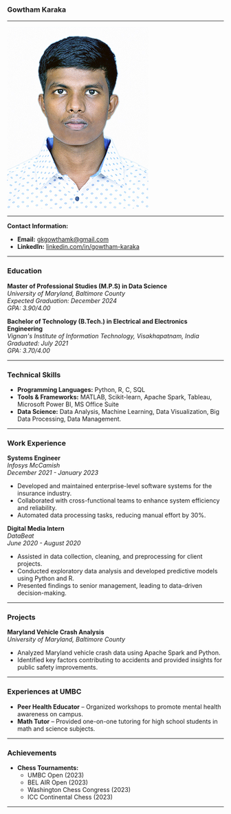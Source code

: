 ### **Gowtham Karaka**

---

![Gowtham's Headshot](GowthamKaraka.jpg)

---

**Contact Information:**

- **Email:** gkgowthamk@gmail.com
- **LinkedIn:** [linkedin.com/in/gowtham-karaka](https://www.linkedin.com/in/gowtham-karaka-192b64151/)

---

### **Education**

**Master of Professional Studies (M.P.S) in Data Science**  
_University of Maryland, Baltimore County_  
_Expected Graduation: December 2024_  
_GPA: 3.90/4.00_

**Bachelor of Technology (B.Tech.) in Electrical and Electronics Engineering**  
_Vignan's Institute of Information Technology, Visakhapatnam, India_  
_Graduated: July 2021_  
_GPA: 3.70/4.00_

---

### **Technical Skills**

- **Programming Languages:** Python, R, C, SQL
- **Tools & Frameworks:** MATLAB, Scikit-learn, Apache Spark, Tableau, Microsoft Power BI, MS Office Suite
- **Data Science:** Data Analysis, Machine Learning, Data Visualization, Big Data Processing, Data Management.

---

### **Work Experience**

**Systems Engineer**  
_Infosys McCamish_  
_December 2021 - January 2023_

- Developed and maintained enterprise-level software systems for the insurance industry.
- Collaborated with cross-functional teams to enhance system efficiency and reliability.
- Automated data processing tasks, reducing manual effort by 30%.

**Digital Media Intern**  
_DataBeat_  
_June 2020 - August 2020_

- Assisted in data collection, cleaning, and preprocessing for client projects.
- Conducted exploratory data analysis and developed predictive models using Python and R.
- Presented findings to senior management, leading to data-driven decision-making.

---

### **Projects**

**Maryland Vehicle Crash Analysis**  
_University of Maryland, Baltimore County_

- Analyzed Maryland vehicle crash data using Apache Spark and Python.
- Identified key factors contributing to accidents and provided insights for public safety improvements.

---

### **Experiences at UMBC**

- **Peer Health Educator** – Organized workshops to promote mental health awareness on campus.
- **Math Tutor** – Provided one-on-one tutoring for high school students in math and science subjects.

---

### **Achievements**

- **Chess Tournaments:**
  - UMBC Open (2023)
  - BEL AIR Open (2023)
  - Washington Chess Congress (2023)
  - ICC Continental Chess (2023)

---
